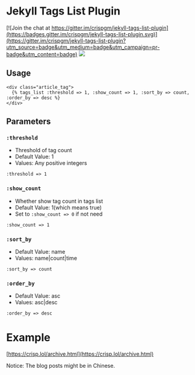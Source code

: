 # Jekyll Tags List Plugin

[![Join the chat at https://gitter.im/crispgm/jekyll-tags-list-plugin](https://badges.gitter.im/crispgm/jekyll-tags-list-plugin.svg)](https://gitter.im/crispgm/jekyll-tags-list-plugin?utm_source=badge&utm_medium=badge&utm_campaign=pr-badge&utm_content=badge)
![](https://img.shields.io/badge/license-MIT-blue.svg])

## Usage

```
<div class="article_tag">
  {% tags_list :threshold => 1, :show_count => 1, :sort_by => count, :order_by => desc %}
</div>
```

## Parameters

### ```:threshold```
* Threshold of tag count
* Default Value: 1
* Values: Any positive integers

```:threshold => 1```

### ```:show_count```
* Whether show tag count in tags list
* Default Value: 1(which means true)
* Set to ```:show_count => 0``` if not need

```:show_count => 1```

### ```:sort_by```
* Default Value: name
* Values: name|count|time

```:sort_by => count```

### ```:order_by```
* Default Value: asc
* Values: asc|desc

```:order_by => desc```

# Example

[https://crisp.lol/archive.html](https://crisp.lol/archive.html)

Notice: The blog posts might be in Chinese.
